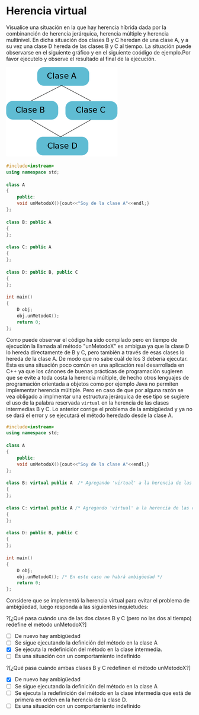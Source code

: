 # Herencia virtual

Visualice una situación en la que hay herencia híbrida dada por la combinanción de herencia jerárquica, herencia múltiple y herencia multinivel. En dicha situación dos clases B y C heredan de una clase A, y a su vez una clase D hereda de las clases B y C al tiempo. La situación puede observarse en el siguiente gráfico y en el siguiente coódigo de ejemplo.Por favor ejecutelo y observe el resultado al final de la ejecución.

<img src="markdowns/class_diamond.png">

```C++ runnable
#include<iostream>
using namespace std;

class A
{
    public:
    void unMetodoX(){cout<<"Soy de la clase A"<<endl;}
};

class B: public A  
{
};

class C: public A
{
};

class D: public B, public C
{
};

int main()
{
    D obj;
    obj.unMetodoX();
    return 0;
};
```
Como puede observar el código ha sido compilado pero en tiempo de ejecución la llamada al método "unMetodoX" es ambigua ya que la clase D lo hereda directamente de B y C, pero también a través de esas clases lo hereda de la clase A. De modo que no sabe cuál de los 3 debería ejecutar. Esta es una situación poco común en una aplicación real desarrollada en C++ ya que los cánones de buenas prácticas de programación sugieren que se evite a toda costa la herencia múltiple, de hecho otros lenguajes de programación orientada a objetos como por ejemplo Java no permiten implementar herencia múltiple. Pero en caso de que por alguna razón se vea obligado a implmentar una estructura jerárquica de ese tipo se sugiere el uso de la palabra reservada `virtual` en la herencia de las clases intermedias B y C. Lo anterior corrige el problema de la ambigüedad y ya no se dará el error y se ejecutará el método heredado desde la clase A.

```C++ runnable
#include<iostream>
using namespace std;

class A
{
    public:
    void unMetodoX(){cout<<"Soy de la clase A"<<endl;}
};

class B: virtual public A  /* Agregando 'virtual' a la herencia de las clases derivadas intermedias */
{
};

class C: virtual public A /* Agregando 'virtual' a la herencia de las clases derivadas intermedias */
{
};

class D: public B, public C
{
};

int main()
{
    D obj;
    obj.unMetodoX(); /* En este caso no habrá ambigüedad */
    return 0;
};
```
Considere que se implementó la herencia virtual para evitar el problema de ambigüedad, luego responda a las siguientes inquietudes:

?[¿Qué pasa cuándo una de las dos clases B y C (pero no las dos al tiempo) redefine el método unMetodoX?]
-[ ] De nuevo hay ambigüedad
-[ ] Se sigue ejecutando la definición del método en la clase A
-[x] Se ejecuta la redefinición del método en la clase intermedia.
-[ ] Es una situación con un comportamiento indefinido

?[¿Qué pasa cuándo ambas clases B y C redefinen el método unMetodoX?]
-[x] De nuevo hay ambigüedad
-[ ] Se sigue ejecutando la definición del método en la clase A
-[ ] Se ejecuta la redefinición del método en la clase intermedia que está de primera en orden en la herencia de la clase D.
-[ ] Es una situación con un comportamiento indefinido
